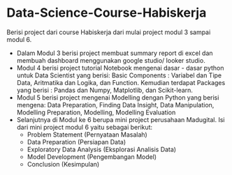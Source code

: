 # Data-Science-Course-Habiskerja
Berisi project dari course Habiskerja dari mulai project modul 3 sampai modul 6.
- Dalam Modul 3 berisi project membuat summary report di excel dan membuah dashboard menggunakan google studio/ looker studio.
- Modul 4 berisi project tutorial Notebook mengenai dasar - dasar python untuk Data Scientist yang berisi: Basic Components : Variabel dan Tipe Data, Aritmatika dan Logika, dan Function. 
Kemudian terdapat Packages yang berisi : Pandas dan Numpy, Matplotlib, dan Scikit-learn.
- Modul 5 berisi project mengenai Modelling dengan Python yang berisi mengena: Data Preparation, Finding Data Insight, Data Manipulation, Modelling Preparation, Modelling, Modelling Evaluation
- Selanjutnya di Modul ke 6 berupa mini project perusahaan Madugital. 
Isi dari mini project modul 6 yaitu sebagai berikut:
  - Problem Statement (Pernyataan Masalah)
  - Data Preparation (Persiapan Data)
  - Exploratory Data Analysis (Eksplorasi Analisis Data)
  - Model Development (Pengembangan Model)
  - Conclusion (Kesimpulan)
